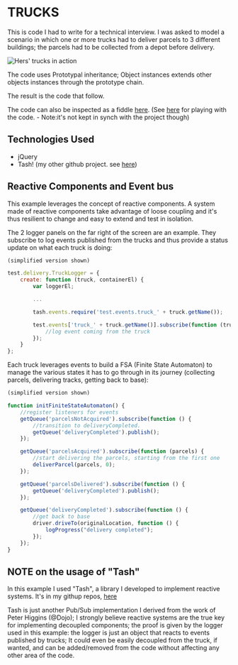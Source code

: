 # TRUCKS

This is code I had to write for a technical interview. I was asked to model a scenario in which one or more trucks had to deliver parcels to 3 different buildings; the parcels had to be collected from a depot before delivery.

![Hers' trucks in action](https://raw.github.com/dmolin/trucks/master/README/trucks.png)

The code uses Prototypal inheritance; Object instances extends other objects instances through the prototype chain.

The result is the code that follow.

The code can also be inspected as a fiddle [here](http://jsfiddle.net/np27n/8/embedded/result/). (See [here](http://jsfiddle.net/np27n/8/) for playing with the code. - Note:it's not kept in synch with the project though)

## Technologies Used ##

- jQuery
- Tash! (my other github project. see [here](https://github.com/dmolin/tash))

## Reactive Components and Event bus ##

This example leverages the concept of reactive components. A system made of reactive components take advantage of loose coupling and it's thus resilient to change and easy to extend and test in isolation.

The 2 logger panels on the far right of the screen are an example. They subscribe to log events published from the trucks and thus provide a status update on what each truck is doing:

```javascript
(simplified version shown)

test.delivery.TruckLogger = {
    create: function (truck, containerEl) {
        var loggerEl;

        ...

        tash.events.require('test.events.truck_' + truck.getName());

        test.events['truck_' + truck.getName()].subscribe(function (truck, message) {
        	//log event coming from the truck
        });
    }
};

```

Each truck leverages events to build a FSA (Finite State Automaton) to manage the various states it has to go through in its journey (collecting parcels, delivering tracks, getting back to base):

```javascript
(simplified version shown)

function initFiniteStateAutomaton() {
    //register listeners for events
    getQueue('parcelsNotAcquired').subscribe(function () {
        //transition to deliveryCompleted.
        getQueue('deliveryCompleted').publish();
    });

    getQueue('parcelsAcquired').subscribe(function (parcels) {
        //start delivering the parcels, starting from the first one
        deliverParcel(parcels, 0);
    });

    getQueue('parcelsDelivered').subscribe(function () {
        getQueue('deliveryCompleted').publish();
    });

    getQueue('deliveryCompleted').subscribe(function () {
        //get back to base
        driver.driveTo(originalLocation, function () {
            logProgress("delivery completed");
        });
    });
}

```

## NOTE on the usage of "Tash"

In this example I used "Tash", a library I developed to implement reactive systems. It's in my githup repos, [here](https://github.com/dmolin/tash)

Tash is just another Pub/Sub implementation I derived from the work of Peter Higgins (@Dojo); I strongly believe reactive systems are the true key for implementing decoupled components; the proof is given by the logger used in this example: the logger is just an object that reacts to events published by trucks; It could even be easily decoupled from the truck, if wanted, and can be added/removed from the code without affecting any other area of the code.

